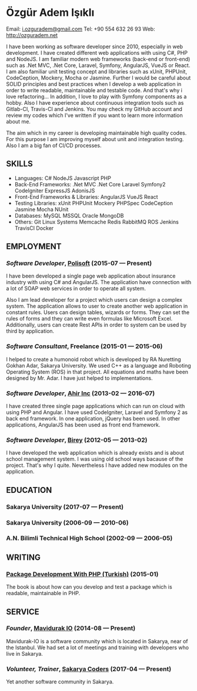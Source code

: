 Özgür Adem Işıklı
============
Email: i.ozguradem@gmail.com 
Tel: +90 554 632 26 93
Web: http://ozguradem.net

I have been working as software developer since 2010, especially in web development. I have created different web applications with using C#, PHP and NodeJS. I am familiar modern web frameworks (back-end or front-end) such as .Net MVC, .Net Core, Laravel, Symfony, AngularJS, VueJS or React. I am also familiar unit testing concept and libraries such as xUnit, PHPUnit, CodeCeption, Mockery, Mocha or Jasmine. Further I would be careful about SOLID principles and best practices when I develop a web application in order to write readable, maintainable and testable code. And that's why i love refactoring... In addition, I love to play with Symfony components as a hobby. Also I have experience about continuous integration tools such as Gitlab-CI, Travis-CI and Jenkins. You may check my GitHub account and review my codes which I've written if you want to learn more information about me.

 The aim which in my career is developing maintainable high quality codes. For this purpose I am improving myself  about unit and integration testing. Also I am a big fan of CI/CD processes.

## SKILLS

  - Languages: C# NodeJS Javascript PHP 
  - Back-End Frameworks: .Net MVC .Net Core Laravel Symfony2 CodeIgniter ExpressJS AdonisJS 
  - Front-End Frameworks & Libraries: AngularJS VueJS React 
  - Testing Libraries: xUnit PHPUnit Mockery PHPSpec CodeCeption Jasmine Mocha NUnit 
  - Databases: MySQL MSSQL Oracle MongoDB 
  - Others: Git Linux Systems Memcache Redis RabbitMQ ROS Jenkins TravisCI Docker 

## EMPLOYMENT

### *Software Developer*, [Polisoft](http://polisoft.co.uk) (2015-07 — Present)

I have been developed a single page web application about insurance industry with using C# and AngularJS. The application have connection with a lot of SOAP web services in order to operate all system. 

Also I am lead developer for a project which users can design a complex system. The application allows to user to create another web application in constant rules. Users can design tables, wizards or forms. They can set the rules of forms and they can write even formulas like Microsoft Excel. Additionally, users can create Rest APIs in order to system can be used by third by application.

### *Software Consultant*, Freelance (2015-01 — 2015-06)

I helped to create a humonoid robot which is developed by RA Nuretting Gokhan Adar, Sakarya University. We used C++ as a language and Roboting Operating System (ROS) in that project. All equations and maths have been designed by Mr. Adar. I have just helped to implementations.

### *Software Developer*, [Ahir Inc](http://ahir.com.tr) (2013-02 — 2016-07)

I have created three single page applications which can run on cloud with using PHP and Angular. I have used CodeIgniter, Laravel and Symfony 2 as back end framework. In one application, jQuery has been used. In other applications, AngularJS has been used as front end framework.

### *Software Developer*, [Birey](http://birey.com.tr) (2012-05 — 2013-02)

I have developed the web application which is already exists and is about school management system. I was using old school  ways bacause of the project. That's why I quite. Nevertheless I have added new modules on the application.




## EDUCATION

### Sakarya University (2017-07 — Present)



### Sakarya University (2006-09 — 2010-06)



### A.N. Bilimli Technical High School (2002-09 — 2006-05)






## WRITING

### [Package Development With PHP (Turkish)](https://leanpub.com/phpilepaketgelistirme) (2015-01)

The book is about how can you develop and test a package which is readable, maintainable in PHP.



## SERVICE

### *Founder*, [Mavidurak IO](http://mavidurak.github.io/) (2014-08 — Present)

Mavidurak-IO is a software community which is located in Sakarya, near of the Istanbul. We had set a lot of meetings and training with developers who live in Sakarya.

### *Volunteer, Trainer*, [Sakarya Coders](https://www.meetup.com/Sakarya-Coders/) (2017-04 — Present)

Yet another software community in Sakarya.





